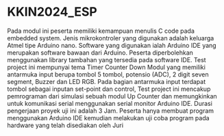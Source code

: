 # KKIN2024_ESP
Pada modul ini peserta memiliki kemampuan menulis C code pada embedded system.
Jenis mikrokontroler yang digunakan adalah keluarga Atmel tipe Arduino nano. Software
yang digunakan ialah Arduino IDE yang merupakan software bawaan dari Arduino.
Peserta diperbolehkan menggunakan library tambahan yang tersedia pada software IDE.
Test project ini mempunyai tema Timer Counter Down Modul yang memiliki antarmuka
input berupa tombol 5 tombol, potensio (ADC), 2 digit seven segment, Buzzer dan LED
RGB. Pada bagian antarmuka input terdapat tombol sebagai inputan set-point dan
control, Test project ini mencakup pemrograman dari simulasi sebuah modul Up Counter
dan memungkinkan untuk komunikasi serial menggunakan serial monitor Arduino IDE.
Durasi pengerjaan proyek uji ini adalah 3 Jam. Peserta hanya membuat program
menggunakan Arduino IDE kemudian melakukan uji coba program pada hardware yang
telah disediakan oleh Juri
